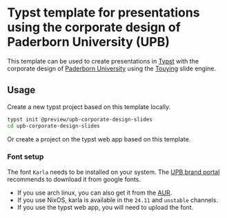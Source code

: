 # Typst template for presentations using the corporate design of Paderborn University (UPB)

This template can be used to create presentations in [Typst](https://typst.app/docs/) with the corporate design of [Paderborn University](https://www.uni-paderborn.de/) using the [Touying](https://touying-typ.github.io/) slide engine.

## Usage

Create a new typst project based on this template locally.

```bash
typst init @preview/upb-corporate-design-slides
cd upb-corporate-design-slides
```

Or create a project on the typst web app based on this template.

### Font setup

The font `Karla` needs to be installed on your system.
The [UPB brand portal](https://www.uni-paderborn.de/universitaet/presse-kommunikation-marketing/brandportal) recommends to download it from google fonts.

- If you use arch linux, you can also get it from the [AUR](https://aur.archlinux.org/packages/ttf-karla).
- If you use NixOS, karla is available in the `24.11` and `unstable` channels.
- If you use the typst web app, you will need to upload the font.

